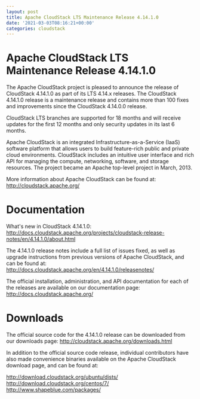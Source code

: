 ```yaml
---
layout: post
title: Apache CloudStack LTS Maintenance Release 4.14.1.0
date: '2021-03-03T08:16:21+00:00'
categories: cloudstack
---
```

# Apache CloudStack LTS Maintenance Release 4.14.1.0

The Apache CloudStack project is pleased to announce the release of
CloudStack 4.14.1.0 as part of its LTS 4.14.x releases. The CloudStack
4.14.1.0 release is a maintenance release and contains more than
100 fixes and improvements since the CloudStack 4.14.0.0 release.

CloudStack LTS branches are supported for 18 months and will receive
updates for the first 12 months and only security updates in its last 6 months.

Apache CloudStack is an integrated Infrastructure-as-a-Service (IaaS)
software platform that allows users to build feature-rich public and
private cloud environments. CloudStack includes an intuitive user interface
and rich API for managing the compute, networking, software, and storage
resources. The project became an Apache top-level project in March, 2013.

More information about Apache CloudStack can be found at:
http://cloudstack.apache.org/

# Documentation

What's new in  CloudStack 4.14.1.0:
http://docs.cloudstack.apache.org/projects/cloudstack-release-notes/en/4.14.1.0/about.html

The 4.14.1.0 release notes include a full list of issues fixed, as well
as upgrade instructions from previous versions of Apache CloudStack, and
can be found at:
http://docs.cloudstack.apache.org/en/4.14.1.0/releasenotes/

The official installation, administration, and API documentation for each of
the releases are available on our documentation page:
http://docs.cloudstack.apache.org/

# Downloads

The official source code for the 4.14.1.0 release can be downloaded from our
downloads page:
http://cloudstack.apache.org/downloads.html

In addition to the official source code release, individual contributors
have also made convenience binaries available on the Apache CloudStack
download page, and can be found at:

http://download.cloudstack.org/ubuntu/dists/ 
http://download.cloudstack.org/centos/7/
http://www.shapeblue.com/packages/
